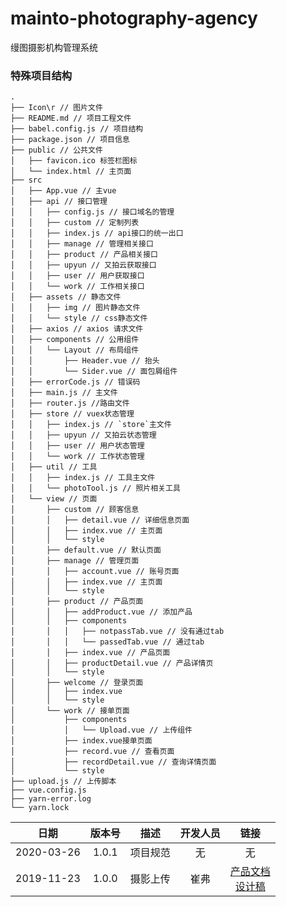 # mainto-photography-agency
缦图摄影机构管理系统

### 特殊项目结构
```
.
├── Icon\r // 图片文件
├── README.md // 项目工程文件
├── babel.config.js // 项目结构
├── package.json // 项目信息
├── public // 公共文件
│   ├── favicon.ico 标签栏图标
│   └── index.html // 主页面
├── src
│   ├── App.vue // 主vue
│   ├── api // 接口管理
│   │   ├── config.js // 接口域名的管理
│   │   ├── custom // 定制列表
│   │   ├── index.js // api接口的统一出口
│   │   ├── manage // 管理相关接口
│   │   ├── product // 产品相关接口
│   │   ├── upyun // 又拍云获取接口
│   │   ├── user // 用户获取接口
│   │   └── work // 工作相关接口
│   ├── assets // 静态文件
│   │   ├── img // 图片静态文件
│   │   └── style // css静态文件
│   ├── axios // axios 请求文件
│   ├── components // 公用组件
│   │   └── Layout // 布局组件
│   │       ├── Header.vue // 抬头
│   │       └── Sider.vue // 面包屑组件
│   ├── errorCode.js // 错误码
│   ├── main.js // 主文件
│   ├── router.js //路由文件
│   ├── store // vuex状态管理
│   │   ├── index.js // `store`主文件
│   │   ├── upyun // 又拍云状态管理
│   │   ├── user // 用户状态管理
│   │   └── work // 工作状态管理
│   ├── util // 工具
│   │   ├── index.js // 工具主文件
│   │   └── photoTool.js // 照片相关工具
│   └── view // 页面
│       ├── custom // 顾客信息
│       │   ├── detail.vue // 详细信息页面
│       │   ├── index.vue // 主页面
│       │   └── style
│       ├── default.vue // 默认页面
│       ├── manage // 管理页面
│       │   ├── account.vue // 账号页面
│       │   ├── index.vue // 主页面
│       │   └── style
│       ├── product // 产品页面
│       │   ├── addProduct.vue // 添加产品
│       │   ├── components
│       │   │   ├── notpassTab.vue // 没有通过tab
│       │   │   └── passedTab.vue // 通过tab
│       │   ├── index.vue // 产品页面
│       │   ├── productDetail.vue // 产品详情页
│       │   └── style
│       ├── welcome // 登录页面
│       │   ├── index.vue
│       │   └── style
│       └── work // 接单页面
│           ├── components
│           │   └── Upload.vue // 上传组件
│           ├── index.vue接单页面
│           ├── record.vue // 查看页面
│           ├── recordDetail.vue // 查询详情页面
│           └── style
├── upload.js // 上传脚本
├── vue.config.js
├── yarn-error.log
└── yarn.lock
```

日期|版本号|描述|开发人员|链接
:--:|:--:|:--:|:--:|:--:|
2020-03-26 |1.0.1|项目规范|无|无
2019-11-23 |1.0.0|摄影上传|崔弗|[产品文档](https://lanhuhu.com/web/#/item/project/product?pid=21f54a2b-edd5-420d-909d-c7f004709191&docId=e6bdbea7-7df3-4068-9b73-53ecf4543c79&docType=axure&pageId=16efe5913f23458b82fca12bbca0d8c2&image_id=e6bdbea7-7df3-4068-9b73-53ecf4543c79&parentId=9a8010eb-cd70-435b-8632-d2e56cde143b)<br/>[设计稿](https://lanhuhu.com/web/#/item/project/board?pid=21f54a2b-edd5-420d-909d-c7f004709191)
